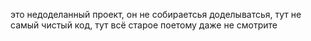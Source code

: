 это недоделанный проект, он не собираетсья доделыватсья, тут не самый чистый код, тут всё старое поетому даже не смотрите